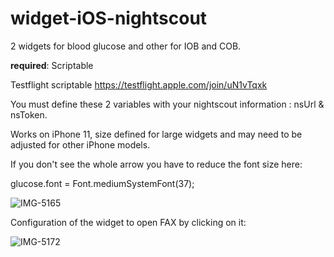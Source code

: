 # widget-iOS-nightscout


2 widgets for blood glucose and other for IOB and COB.

**required**: Scriptable 

Testflight scriptable https://testflight.apple.com/join/uN1vTqxk

You must define these 2 variables with your nightscout information : nsUrl & nsToken.

Works on iPhone 11, size defined for large widgets and may need to be adjusted for other iPhone models.


If you don't see the whole arrow you have to reduce the font size here:


glucose.font = Font.mediumSystemFont(37);


![IMG-5165](https://user-images.githubusercontent.com/52744345/209072436-06dc912e-cc5e-4190-ad59-f706ee0d49ab.PNG)


Configuration of the widget to open FAX by clicking on it:

![IMG-5172](https://user-images.githubusercontent.com/52744345/209072429-e0a058d3-c1b9-463e-8ee2-3c1b5b685145.jpg)
